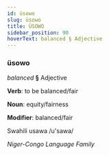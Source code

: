 ```yaml
---
id: üsowo
slug: üsowo
title: ÜSOWO
sidebar_position: 90
hoverText: balanced § Adjective
---
```


### üsowo

*balanced* **§** Adjective

**Verb**: to be balanced/fair

**Noun**: equity/fairness

**Modifier**: balanced/fair

Swahili usawa /u'sawa/

*Niger-Congo Language Family*